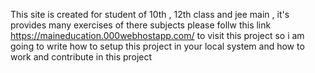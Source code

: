 This site is created for student of 10th , 12th class and jee main , it's provides many exercises of there subjects 
please follw this link https://maineducation.000webhostapp.com/ to visit this project
so i am going to write how to setup this project in your local system and how to work and contribute in this project 